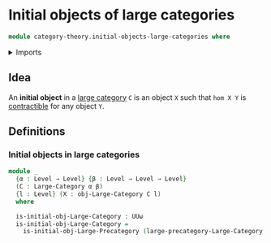 # Initial objects of large categories

```agda
module category-theory.initial-objects-large-categories where
```

<details><summary>Imports</summary>

```agda
open import category-theory.initial-objects-large-precategories
open import category-theory.large-categories

open import foundation.universe-levels
```

</details>

## Idea

An **initial object** in a [large category](category-theory.large-categories.md)
`C` is an object `X` such that `hom X Y` is
[contractible](foundation.contractible-types.md) for any object `Y`.

## Definitions

### Initial objects in large categories

```agda
module _
  {α : Level → Level} {β : Level → Level → Level}
  (C : Large-Category α β)
  {l : Level} (X : obj-Large-Category C l)
  where

  is-initial-obj-Large-Category : UUω
  is-initial-obj-Large-Category =
    is-initial-obj-Large-Precategory (large-precategory-Large-Category C) X
```
